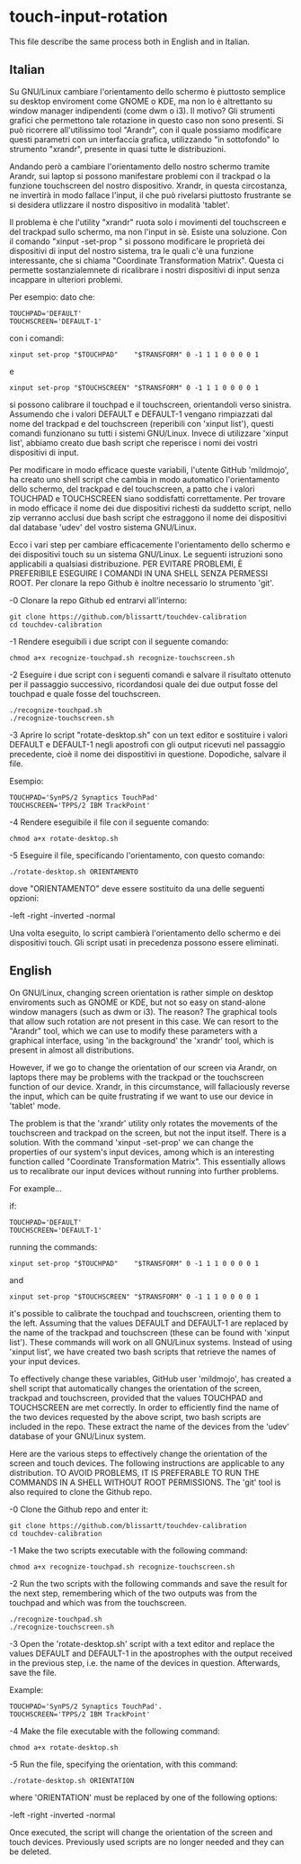# touch-input-rotation
This file describe the same process both in English and in Italian.

## Italian
Su GNU/Linux cambiare l'orientamento dello schermo è piuttosto semplice su desktop enviroment come GNOME o KDE,
ma non lo è altrettanto su window manager indipendenti (come dwm o i3). Il motivo? Gli strumenti grafici che permettono tale rotazione in questo
caso non sono presenti. Si può ricorrere all'utilissimo tool "Arandr", con il quale possiamo modificare questi parametri con un interfaccia
grafica, utilizzando "in sottofondo" lo strumento "xrandr", presente in quasi tutte le distribuzioni.

Andando però a cambiare l'orientamento dello nostro schermo tramite Arandr, sui laptop si possono manifestare problemi con il
trackpad o la funzione touchscreen del nostro dispositivo. Xrandr, in questa circostanza, ne invertirà in modo fallace l'input, il che
può rivelarsi piuttosto frustrante se si desidera utlizzare il nostro dispositivo in modalità 'tablet'.

Il problema è che l'utility "xrandr" ruota solo i movimenti del touchscreen e del trackpad sullo schermo, ma non l'input in sè.
Esiste una soluzione. Con il comando "xinput -set-prop " si possono modificare le proprietà dei dispositivi di input del nostro sistema,
tra le quali c'è una funzione interessante, che si chiama "Coordinate Transformation Matrix".
Questa ci permette sostanzialemnete di ricalibrare i nostri dispositivi di input senza incappare in ulteriori problemi.

Per esempio:
dato che:
		
	TOUCHPAD='DEFAULT'
	TOUCHSCREEN='DEFAULT-1'

con i comandi:

	xinput set-prop "$TOUCHPAD"    "$TRANSFORM" 0 -1 1 1 0 0 0 0 1
		
  e
		
	xinput set-prop "$TOUCHSCREEN" "$TRANSFORM" 0 -1 1 1 0 0 0 0 1
		
si possono calibrare il touchpad e il touchscreen, orientandoli verso sinistra. Assumendo che i valori DEFAULT e DEFAULT-1
vengano rimpiazzati dal nome del trackpad e del touchscreen (reperibili con 'xinput list'), questi comandi funzionano su tutti i 
sistemi GNU/Linux. Invece di utilizzare 'xinput list', abbiamo creato due bash script che reperisce i nomi dei vostri
dispositivi di input.

Per modificare in modo efficace queste variabili, l'utente GitHub 'mildmojo', ha creato uno shell script che cambia in modo automatico
l'orientamento dello schermo, del trackpad e del touchscreen, a patto che i valori TOUCHPAD e TOUCHSCREEN siano soddisfatti
correttamente. Per trovare in modo efficace il nome dei due dispositivi richesti da suddetto script, nello zip verranno acclusi due bash script che estraggono
il nome dei dispositivi dal database 'udev' del vostro sistema GNU/Linux.
 
 

Ecco i vari step per cambiare efficacemente l'orientamento dello schermo e dei dispositivi touch su un sistema GNU/Linux.
Le seguenti istruzioni sono applicabili a qualsiasi distribuzione. PER EVITARE PROBLEMI, È PREFERIBILE ESEGUIRE I COMANDI IN UNA SHELL
SENZA PERMESSI ROOT. Per clonare la repo Github è inoltre necessario lo strumento 'git'.

-0 Clonare la repo Github ed entrarvi all'interno:

	git clone https://github.com/blissartt/touchdev-calibration
	cd touchdev-calibration


-1 Rendere eseguibili i due script con il seguente comando:
			
	chmod a+x recognize-touchpad.sh recognize-touchscreen.sh


-2 Eseguire i due script con i seguenti comandi e salvare il risultato ottenuto per il passaggio successivo, ricordandosi quale dei due output fosse del touchpad e
quale fosse del touchscreen.
			
	./recognize-touchpad.sh
	./recognize-touchscreen.sh	


-3 Aprire lo script "rotate-desktop.sh" con un text editor e sostituire i valori DEFAULT e DEFAULT-1 negli apostrofi con gli output ricevuti nel
passaggio precedente, cioè il nome dei dispostitivi in questione. Dopodiche, salvare il file.

Esempio:

	TOUCHPAD='SynPS/2 Synaptics TouchPad'
	TOUCHSCREEN='TPPS/2 IBM TrackPoint'		


-4 Rendere eseguibile il file con il seguente comando:

	chmod a+x rotate-desktop.sh


-5 Eseguire il file, specificando l'orientamento, con questo comando:

	./rotate-desktop.sh ORIENTAMENTO

dove "ORIENTAMENTO" deve essere sostituito da una delle seguenti opzioni:
		
-left
-right
-inverted
-normal

Una volta eseguito, lo script cambierà l'orientamento dello schermo e dei dispositivi touch. Gli script usati in
precedenza possono essere eliminati.

## English
On GNU/Linux, changing screen orientation is rather simple on desktop enviroments such as GNOME or KDE,
but not so easy on stand-alone window managers (such as dwm or i3). The reason? The graphical tools that allow such rotation
are not present in this case. We can resort to the "Arandr" tool, which we can use to modify these parameters with a
graphical interface, using 'in the background' the 'xrandr' tool, which is present in almost all distributions.

However, if we go to change the orientation of our screen via Arandr, on laptops there may be problems with the
trackpad or the touchscreen function of our device. Xrandr, in this circumstance, will fallaciously reverse the input, which
can be quite frustrating if we want to use our device in 'tablet' mode.

The problem is that the 'xrandr' utility only rotates the movements of the touchscreen and trackpad on the screen, but not the input itself.
There is a solution. With the command 'xinput -set-prop' we can change the properties of our system's input devices,
among which is an interesting function called "Coordinate Transformation Matrix".
This essentially allows us to recalibrate our input devices without running into further problems.

For example...

if:
		
	TOUCHPAD='DEFAULT'
	TOUCHSCREEN='DEFAULT-1'

running the commands:

	xinput set-prop "$TOUCHPAD"    "$TRANSFORM" 0 -1 1 1 0 0 0 0 1
		
and
		
	xinput set-prop "$TOUCHSCREEN" "$TRANSFORM" 0 -1 1 1 0 0 0 0 1

it's possible to calibrate the touchpad and touchscreen, orienting them to the left. Assuming that the values DEFAULT and DEFAULT-1
are replaced by the name of the trackpad and touchscreen (these can be found with 'xinput list'). These commands will work on all 
GNU/Linux systems. Instead of using 'xinput list', we have created two bash scripts that retrieve the names of your
input devices.

To effectively change these variables, GitHub user 'mildmojo', has created a shell script that automatically changes
the orientation of the screen, trackpad and touchscreen, provided that the values TOUCHPAD and TOUCHSCREEN are met
correctly. In order to efficiently find the name of the two devices requested by the above script, two bash scripts are included in the repo.
These extract the name of the devices from the 'udev' database of your GNU/Linux system.

Here are the various steps to effectively change the orientation of the screen and touch devices.
The following instructions are applicable to any distribution. TO AVOID PROBLEMS, IT IS PREFERABLE TO RUN THE COMMANDS IN A SHELL
WITHOUT ROOT PERMISSIONS. The 'git' tool is also required to clone the Github repo.

-0 Clone the Github repo and enter it:

	git clone https://github.com/blissartt/touchdev-calibration
	cd touchdev-calibration


-1 Make the two scripts executable with the following command:
			
	chmod a+x recognize-touchpad.sh recognize-touchscreen.sh

-2 Run the two scripts with the following commands and save the result for the next step, remembering which of the two outputs was from the touchpad and
which was from the touchscreen.
			
	./recognize-touchpad.sh
	./recognize-touchscreen.sh	

-3 Open the 'rotate-desktop.sh' script with a text editor and replace the values DEFAULT and DEFAULT-1 in the apostrophes with the output received in the
previous step, i.e. the name of the devices in question. Afterwards, save the file.

Example:

	TOUCHPAD='SynPS/2 Synaptics TouchPad'.
	TOUCHSCREEN='TPPS/2 IBM TrackPoint'		

-4 Make the file executable with the following command:

	chmod a+x rotate-desktop.sh

-5 Run the file, specifying the orientation, with this command:

	./rotate-desktop.sh ORIENTATION

where 'ORIENTATION' must be replaced by one of the following options:
		
-left
-right
-inverted
-normal

Once executed, the script will change the orientation of the screen and touch devices. Previously used scripts are no longer needed and they can be deleted.


		
		

